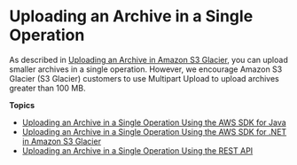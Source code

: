 # Uploading an Archive in a Single Operation<a name="uploading-archive-single-operation"></a>

As described in [Uploading an Archive in Amazon S3 Glacier](uploading-an-archive.md), you can upload smaller archives in a single operation\. However, we encourage Amazon S3 Glacier \(S3 Glacier\) customers to use Multipart Upload to upload archives greater than 100 MB\. 

**Topics**
+ [Uploading an Archive in a Single Operation Using the AWS SDK for Java](uploading-an-archive-single-op-using-java.md)
+ [Uploading an Archive in a Single Operation Using the AWS SDK for \.NET in Amazon S3 Glacier](uploading-an-archive-single-op-using-dotnet.md)
+ [Uploading an Archive in a Single Operation Using the REST API](uploading-an-archive-single-op-using-rest.md)